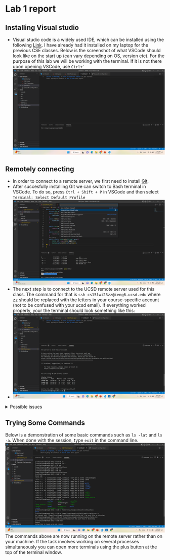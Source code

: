 # Lab 1 report

## Installing Visual studio

* Visual studio code is a widely used IDE, which can be installed using the following [Link](https://code.visualstudio.com/). I have already had it 
installed on my laptop for the previous CSE classes. Below is the screenshot of what VSCode should look like on the start up (can vary depending on OS, version etc).
For the purpose of this lab we will be working with the terminal. If it is not there upon opening VSCode, use `` Ctrl+` ``
![Image](VSCode.png)

## Remotely connecting

* In order to connect to a remote server, we first need to install [Git](https://gitforwindows.org/).
* After succesfully installing Git we can switch to Bash terminal in VSCode. To do so, press `Ctrl + Shift + P` in VSCode and then select `Terminal: Select Default Profile`
![Image](Bash.png)
* The next step is to connect to the UCSD remote server used for this class. The command for that is `ssh cs15lwi23zz@ieng6.ucsd.edu` where zz should be replaced with the letters in your course-specific account (not to be confused with your ucsd email). If everything worked properly, your the terminal should look something like this:
* ![Image](Remote.png)

<details><summary>Possible issues</summary>
<p>
 
 * If it is your fist time connecting to this server, you will see a Privacy notice - simply type yes and press enter.
 * When typing the password for your account in the command prompt, it won't show up on the command line which is done for privacy purposes. Just type your password and press enter.
 * If after you typed in the password it doen't work, wait a few minutes and try again. Also make sure that you replaced zz with the letters in your account (should be a combination of two or three letters). If it still doesn't work, reset the password using the following link: [Link](https://docs.google.com/document/d/1hs7CyQeh-MdUfM9uv99i8tqfneos6Y8bDU0uhn1wqho/edit). Also, when resetting the password select the option to reset it only for the course, not for all of your UCSD related accounts.

</p>
</details>

## Trying Some Commands
Below is a demonstration of some basic commands such as `ls -lat` and `ls -a`. When done with the session, type `exit` in the command line.
![Image](cmd.png)
The commands above are now running on the remote server rather than on your machine. If the task involves working on several processes simultaneously you can open more terminals using the plus button at the top of the terminal window.
